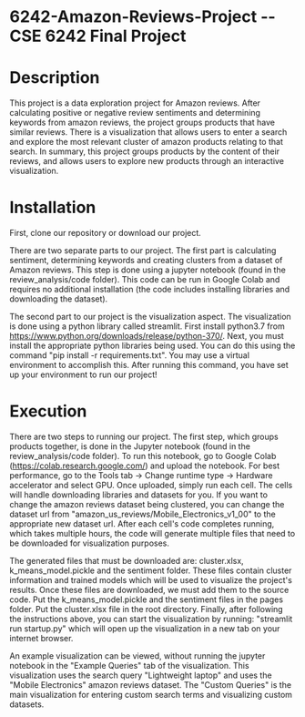 # 6242-Amazon-Reviews-Project -- CSE 6242 Final Project

# Description
This project is a data exploration project for Amazon reviews. After calculating positive or negative review sentiments and determining keywords from amazon reviews, the project groups products that have similar reviews. There is a visualization that allows users to enter a search and explore the most relevant cluster of amazon products relating to that search. In summary, this project groups products by the content of their reviews, and allows users to explore new products through an interactive visualization.

# Installation
First, clone our repository or download our project.

There are two separate parts to our project. The first part is calculating sentiment, determining keywords and creating clusters from a dataset of Amazon reviews. This step is done using a jupyter notebook (found in the review_analysis/code folder). This code can be run in Google Colab and requires no additional installation (the code includes installing libraries and downloading the dataset). 

The second part to our project is the visualization aspect. The visualization is done using a python library called streamlit. First install python3.7 from https://www.python.org/downloads/release/python-370/. Next, you must install the appropriate python libraries being used. You can do this using the command "pip install -r requirements.txt". You may use a virtual environment to accomplish this. After running this command, you have set up your environment to run our project! 

# Execution
There are two steps to running our project. The first step, which groups products together, is done in the Jupyter notebook (found in the review_analysis/code folder). To run this notebook, go to Google Colab (https://colab.research.google.com/) and upload the notebook. For best performance, go to the Tools tab -> Change runtime type -> Hardware accelerator and select GPU. Once uploaded, simply run each cell. The cells will handle downloading libraries and datasets for you. If you want to change the amazon reviews dataset being clustered, you can change the dataset url from "amazon_us_reviews/Mobile_Electronics_v1_00" to the appropriate new dataset url. After each cell's code completes running, which takes multiple hours, the code will generate multiple files that need to be downloaded for visualization purposes. 

The generated files that must be downloaded are: cluster.xlsx, k_means_model.pickle and the sentiment folder. These files contain cluster information and trained models which will be used to visualize the project's results. Once these files are downloaded, we must add them to the source code. Put the k_means_model.pickle and the sentiment files in the pages folder. Put the cluster.xlsx file in the root directory. Finally, after following the instructions above, you can start the visualization by running: "streamlit run startup.py" which will open up the visualization in a new tab on your internet browser. 

An example visualization can be viewed, without running the jupyter notebook in the "Example Queries" tab of the visualization. This visualization uses the search query "Lightweight laptop" and uses the "Mobile Electronics" amazon reviews dataset. The "Custom Queries" is the main visualization for entering custom search terms and visualizing custom datasets.
